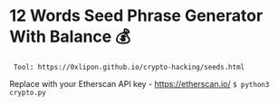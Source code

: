 # 12 Words Seed Phrase Generator With Balance 💰

``` Tool: https://0xlipon.github.io/crypto-hacking/seeds.html```

Replace with your Etherscan API key - https://etherscan.io/
    ```$ python3 crypto.py```

